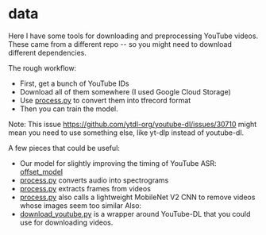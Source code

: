 # data

Here I have some tools for downloading and preprocessing YouTube videos.
These came from a different repo -- so you might need to download different dependencies.

The rough workflow:
* First, get a bunch of YouTube IDs
* Download all of them somewhere (I used Google Cloud Storage)
* Use [process.py](process.py) to convert them into tfrecord format
* Then you can train the model.

Note: This issue https://github.com/ytdl-org/youtube-dl/issues/30710 might mean you need to use something else, like yt-dlp instead of youtube-dl.

A few pieces that could be useful:
* Our model for slightly improving the timing of YouTube ASR: [offset_model](offset_model)
* [process.py](process.py) converts audio into spectrograms
* [process.py](process.py) extracts frames from videos
* [process.py](process.py) also calls a lightweight MobileNet V2 CNN to remove videos whose images seem too similar
Also:
* [download_youtube.py](download_youtube.py) is a wrapper around YouTube-DL that you could use for downloading videos.
